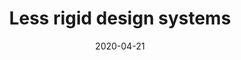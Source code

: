 ---
title: Less rigid design systems
summary: Here are a few ideas on how to avoid letting your design systems stifle creativity promote more situational judgment. 
date: 2020-04-21
tags:
  - post
  - latest
---